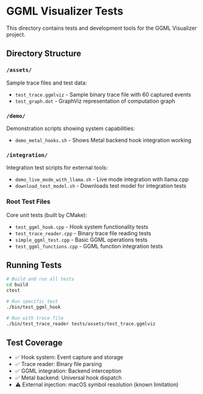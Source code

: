 # GGML Visualizer Tests

This directory contains tests and development tools for the GGML Visualizer project.

## Directory Structure

### `/assets/`
Sample trace files and test data:
- `test_trace.ggmlviz` - Sample binary trace file with 60 captured events
- `test_graph.dot` - GraphViz representation of computation graph

### `/demo/`
Demonstration scripts showing system capabilities:
- `demo_metal_hooks.sh` - Shows Metal backend hook integration working

### `/integration/`
Integration test scripts for external tools:
- `demo_live_mode_with_llama.sh` - Live mode integration with llama.cpp
- `download_test_model.sh` - Downloads test model for integration tests

### Root Test Files
Core unit tests (built by CMake):
- `test_ggml_hook.cpp` - Hook system functionality tests
- `test_trace_reader.cpp` - Binary trace file reading tests
- `simple_ggml_test.cpp` - Basic GGML operations tests
- `test_ggml_functions.cpp` - GGML function integration tests

## Running Tests

```bash
# Build and run all tests
cd build
ctest

# Run specific test
./bin/test_ggml_hook

# Run with trace file
./bin/test_trace_reader tests/assets/test_trace.ggmlviz
```

## Test Coverage

- ✅ Hook system: Event capture and storage
- ✅ Trace reader: Binary file parsing
- ✅ GGML integration: Backend interception
- ✅ Metal backend: Universal hook dispatch
- ⚠️ External injection: macOS symbol resolution (known limitation)